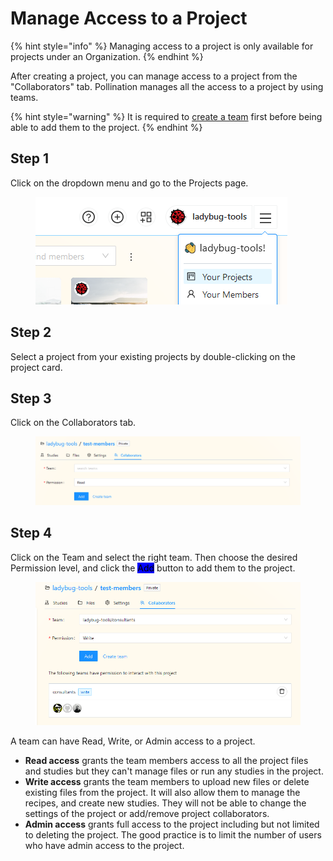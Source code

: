 # Manage Access to a Project

{% hint style="info" %}
Managing access to a project is only available for projects under an Organization.
{% endhint %}

After creating a project, you can manage access to a project from the "Collaborators" tab. Pollination manages all the access to a project by using teams.

{% hint style="warning" %}
It is required to [create a team](account-setup/create-teams.md) first before being able to add them to the project.
{% endhint %}

## Step 1

Click on the dropdown menu and go to the Projects page.

<figure><img src="../.gitbook/assets/image (4) (1) (1) (1).png" alt=""><figcaption></figcaption></figure>

## Step 2

Select a project from your existing projects by double-clicking on the project card.

## Step 3

Click on the Collaborators tab.

<figure><img src="../.gitbook/assets/image (5) (1) (1) (1).png" alt=""><figcaption></figcaption></figure>

## Step 4

Click on the Team and select the right team. Then choose the desired Permission level, and click the <mark style="background-color:blue;">Add</mark> button to add them to the project.

<figure><img src="../.gitbook/assets/image (6) (1) (1).png" alt=""><figcaption></figcaption></figure>

A team can have Read, Write, or Admin access to a project.

* **Read access** grants the team members access to all the project files and studies but they can't manage files or run any studies in the project.&#x20;
* **Write access** grants the team members to upload new files or delete existing files from the project. It will also allow them to manage the recipes, and create new studies. They will not be able to change the settings of the project or add/remove project collaborators.
* **Admin access** grants full access to the project including but not limited to deleting the project. The good practice is to limit the number of users who have admin access to the project.

